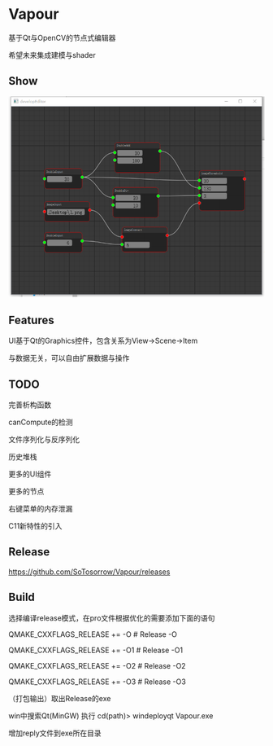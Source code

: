 # Vapour
基于Qt与OpenCV的节点式编辑器

希望未来集成建模与shader



## Show

![show1](./doc/show1.png)



## Features

UI基于Qt的Graphics控件，包含关系为View->Scene->Item

与数据无关，可以自由扩展数据与操作



## TODO

完善析构函数

canCompute的检测

文件序列化与反序列化

历史堆栈

更多的UI组件

更多的节点

右键菜单的内存泄漏

C11新特性的引入



## Release

https://github.com/SoTosorrow/Vapour/releases



## Build

选择编译release模式，在pro文件根据优化的需要添加下面的语句

QMAKE_CXXFLAGS_RELEASE += -O # Release -O

QMAKE_CXXFLAGS_RELEASE += -O1 # Release -O1

QMAKE_CXXFLAGS_RELEASE += -O2 # Release -O2

QMAKE_CXXFLAGS_RELEASE += -O3 # Release -O3


（打包输出）取出Release的exe

win中搜索Qt(MinGW) 执行 cd(path)> windeployqt Vapour.exe

增加reply文件到exe所在目录





